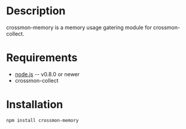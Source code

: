 Description
===========

crossmon-memory is a memory usage gatering module for crossmon-collect.


Requirements
============

* [node.js](http://nodejs.org/) -- v0.8.0 or newer
* crossmon-collect

Installation
============

    npm install crossmon-memory
		
